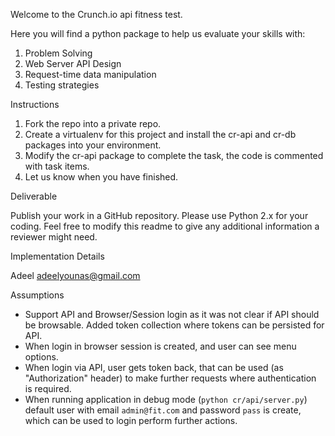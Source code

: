 Welcome to the Crunch.io api fitness test.

Here you will find a python package to help us evaluate your skills with:

1. Problem Solving
2. Web Server API Design
3. Request-time data manipulation
4. Testing strategies

Instructions

1. Fork the repo into a private repo.
2. Create a virtualenv for this project and install the cr-api and cr-db packages into your environment.
3. Modify the cr-api package to complete the task, the code is commented with task items.
4. Let us know when you have finished.

Deliverable

Publish your work in a GitHub repository.  Please use Python 2.x for your coding.  Feel free to modify this 
readme to give any additional information a reviewer might need.

Implementation Details

Adeel adeelyounas@gmail.com

Assumptions

- Support API and Browser/Session login as it was not clear if API should be browsable.
    Added token collection where tokens can be persisted for API.
- When login in browser session is created, and user can see menu options.
- When login via API, user gets token back, that can be used (as "Authorization" header) to
    make further requests where authentication is required.
- When running application in debug mode (`python cr/api/server.py`) default user with email `admin@fit.com`
    and password `pass` is create, which can be used to login perform further actions.
